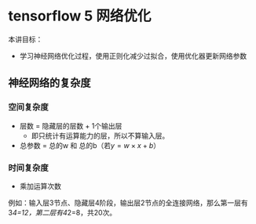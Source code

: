 # tensorflow 5 网络优化

本讲目标：
- 学习神经网络优化过程，使用正则化减少过拟合，使用优化器更新网络参数



## 神经网络的复杂度
### 空间复杂度
- 层数 = 隐藏层的层数 + 1个输出层
  - 即只统计有运算能力的层，所以不算输入层。
- 总参数 = 总的w 和 总的b（若$y = w \times x + b$）


### 时间复杂度
- 乘加运算次数

例如：输入层3节点、隐藏层4阶段，输出层2节点的全连接网络，那么第一层有3*4=12，第二层有4*2=8，共20次。